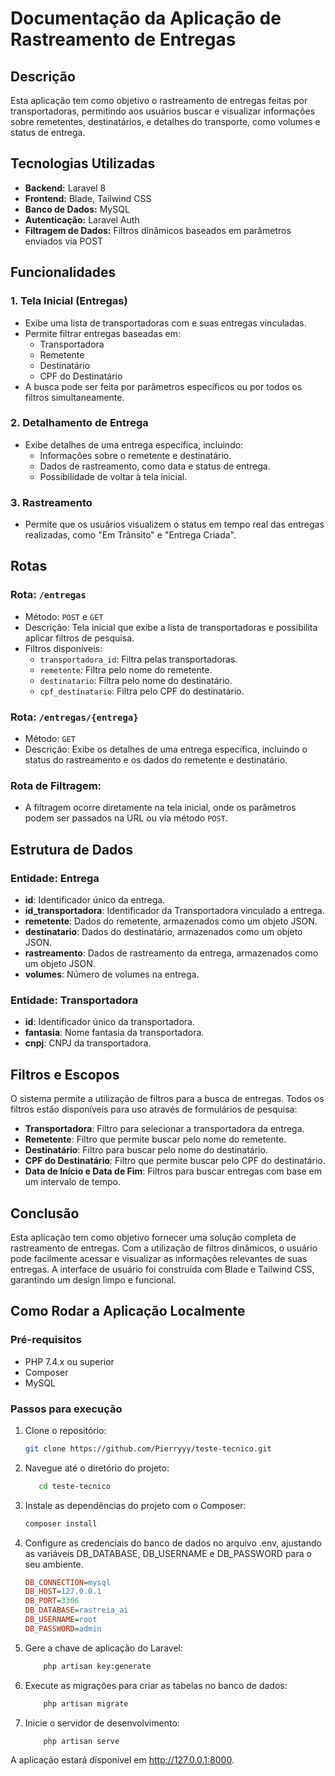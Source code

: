 # Documentação da Aplicação de Rastreamento de Entregas

## Descrição

Esta aplicação tem como objetivo o rastreamento de entregas feitas por transportadoras, permitindo aos usuários buscar e visualizar informações sobre remetentes, destinatários, e detalhes do transporte, como volumes e status de entrega.

## Tecnologias Utilizadas

- **Backend:** Laravel 8
- **Frontend:** Blade, Tailwind CSS
- **Banco de Dados:** MySQL
- **Autenticação:** Laravel Auth
- **Filtragem de Dados:** Filtros dinâmicos baseados em parâmetros enviados via POST

## Funcionalidades

### 1. **Tela Inicial (Entregas)**
   - Exibe uma lista de transportadoras com e suas entregas vinculadas.
   - Permite filtrar entregas baseadas em:
     - Transportadora
     - Remetente
     - Destinatário
     - CPF do Destinatário
   - A busca pode ser feita por parâmetros específicos ou por todos os filtros simultaneamente.

### 2. **Detalhamento de Entrega**
   - Exibe detalhes de uma entrega específica, incluindo:
     - Informações sobre o remetente e destinatário.
     - Dados de rastreamento, como data e status de entrega.
     - Possibilidade de voltar à tela inicial.

### 3. **Rastreamento**
   - Permite que os usuários visualizem o status em tempo real das entregas realizadas, como "Em Trânsito" e "Entrega Criada".

## Rotas

### Rota: **`/entregas`**
- Método: `POST` e `GET`
- Descrição: Tela inicial que exibe a lista de transportadoras e possibilita aplicar filtros de pesquisa.
- Filtros disponíveis:
  - `transportadora_id`: Filtra pelas transportadoras.
  - `remetente`: Filtra pelo nome do remetente.
  - `destinatario`: Filtra pelo nome do destinatário.
  - `cpf_destinatario`: Filtra pelo CPF do destinatário.

### Rota: **`/entregas/{entrega}`**
- Método: `GET`
- Descrição: Exibe os detalhes de uma entrega específica, incluindo o status do rastreamento e os dados do remetente e destinatário.

### Rota de Filtragem:
- A filtragem ocorre diretamente na tela inicial, onde os parâmetros podem ser passados na URL ou via método `POST`.

## Estrutura de Dados

### Entidade: **Entrega**
- **id**: Identificador único da entrega.
- **id_transportadora**: Identificador da Transportadora vinculado a entrega.
- **remetente**: Dados do remetente, armazenados como um objeto JSON.
- **destinatario**: Dados do destinatário, armazenados como um objeto JSON.
- **rastreamento**: Dados de rastreamento da entrega, armazenados como um objeto JSON.
- **volumes**: Número de volumes na entrega.

### Entidade: **Transportadora**
- **id**: Identificador único da transportadora.
- **fantasia**: Nome fantasia da transportadora.
- **cnpj**: CNPJ da transportadora.

## Filtros e Escopos

O sistema permite a utilização de filtros para a busca de entregas. Todos os filtros estão disponíveis para uso através de formulários de pesquisa:

- **Transportadora**: Filtro para selecionar a transportadora da entrega.
- **Remetente**: Filtro que permite buscar pelo nome do remetente.
- **Destinatário**: Filtro para buscar pelo nome do destinatário.
- **CPF do Destinatário**: Filtro que permite buscar pelo CPF do destinatário.
- **Data de Início e Data de Fim**: Filtros para buscar entregas com base em um intervalo de tempo.

## Conclusão

Esta aplicação tem como objetivo fornecer uma solução completa de rastreamento de entregas. Com a utilização de filtros dinâmicos, o usuário pode facilmente acessar e visualizar as informações relevantes de suas entregas. A interface de usuário foi construída com Blade e Tailwind CSS, garantindo um design limpo e funcional.

## Como Rodar a Aplicação Localmente

### Pré-requisitos

- PHP 7.4.x ou superior
- Composer
- MySQL

### Passos para execução

1. Clone o repositório:
   ```bash
   git clone https://github.com/Pierryyy/teste-tecnico.git

2. Navegue até o diretório do projeto:

    ```bash
       cd teste-tecnico
3. Instale as dependências do projeto com o Composer:
   ```bash
   composer install
4. Configure as credenciais do banco de dados no arquivo .env, ajustando as variáveis DB_DATABASE, DB_USERNAME e DB_PASSWORD para o seu ambiente.
    ```ini
    DB_CONNECTION=mysql
    DB_HOST=127.0.0.1
    DB_PORT=3306
    DB_DATABASE=rastreia_ai
    DB_USERNAME=root
    DB_PASSWORD=admin
   
6. Gere a chave de aplicação do Laravel:
   ```bash
       php artisan key:generate
7. Execute as migrações para criar as tabelas no banco de dados:
    ```bash
        php artisan migrate
8. Inicie o servidor de desenvolvimento:
    ```bash
        php artisan serve

A aplicação estará disponível em http://127.0.0.1:8000.


